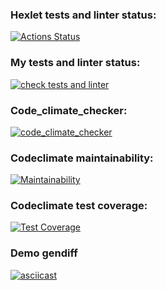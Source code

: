 ### Hexlet tests and linter status:
[![Actions Status](https://github.com/Ker0s1n/python-project-50/actions/workflows/hexlet-check.yml/badge.svg)](https://github.com/Ker0s1n/python-project-50/actions)
### My tests and linter status:
[![check tests and linter](https://github.com/Ker0s1n/python-project-50/actions/workflows/tests-check.yml/badge.svg)](https://github.com/Ker0s1n/python-project-50/actions/workflows/tests-check.yml)
### Code_climate_checker:
[![code_climate_checker](https://github.com/Ker0s1n/python-project-50/actions/workflows/code-climate.yml/badge.svg)](https://github.com/Ker0s1n/python-project-50/actions/workflows/code-climate.yml)
### Codeclimate maintainability:
[![Maintainability](https://api.codeclimate.com/v1/badges/3439fd9798dc02cc73f1/maintainability)](https://codeclimate.com/github/Ker0s1n/python-project-50/maintainability)
### Codeclimate test coverage:
[![Test Coverage](https://api.codeclimate.com/v1/badges/3439fd9798dc02cc73f1/test_coverage)](https://codeclimate.com/github/Ker0s1n/python-project-50/test_coverage)
### Demo gendiff
[![asciicast](https://asciinema.org/a/x9xFCv8KVXsNVa4SwY1bELdM3.svg)](https://asciinema.org/a/x9xFCv8KVXsNVa4SwY1bELdM3)